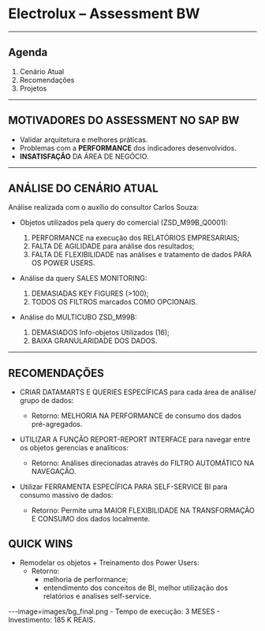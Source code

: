 # Electrolux – Assessment BW



---

## Agenda

1. Cenário Atual
2. Recomendações
3. Projetos

---

## MOTIVADORES DO ASSESSMENT NO SAP BW

- Validar arquitetura e melhores práticas.
- Problemas com a **PERFORMANCE** dos indicadores desenvolvidos.
- **INSATISFAÇÃO** DA ÁREA DE NEGÓCIO.

---

## ANÁLISE DO CENÁRIO ATUAL

Análise realizada com o auxílio do consultor Carlos Souza:
- Objetos utilizados pela query do comercial (ZSD_M99B_Q0001):
	1. PERFORMANCE na execução dos RELATÓRIOS EMPRESARIAIS;
	2. FALTA DE AGILIDADE para análise dos resultados;
	3. FALTA DE FLEXIBILIDADE nas análises e tratamento de dados PARA OS POWER USERS.

- Análise da query SALES MONITORING:
	1. DEMASIADAS KEY FIGURES (>100);
	2. TODOS OS FILTROS marcados COMO OPCIONAIS.

- Análise do MULTICUBO ZSD_M99B:
	1. DEMASIADOS Info-objetos Utilizados (16);
	2. BAIXA GRANULARIDADE DOS DADOS.
	
---

## RECOMENDAÇÕES

- CRIAR DATAMARTS E QUERIES ESPECÍFICAS para cada área de análise/ grupo de dados:
	- Retorno: MELHORIA NA PERFORMANCE de consumo dos dados pré-agregados.

- UTILIZAR A FUNÇÃO REPORT-REPORT INTERFACE para navegar entre os objetos gerencias e analíticos:
	- Retorno: Análises direcionadas através do FILTRO AUTOMÁTICO NA NAVEGAÇÃO.

- Utilizar FERRAMENTA ESPECÍFICA PARA SELF-SERVICE BI para consumo massivo de dados:
	- Retorno: Permite uma MAIOR FLEXIBILIDADE NA TRANSFORMAÇÃO E CONSUMO dos dados localmente.
	
## QUICK WINS

- Remodelar os objetos + Treinamento dos Power Users:
	- Retorno: 
		- melhoria de performance;
		- entendimento dos conceitos de BI, melhor utilização dos relatórios e analises self-service.
		
---image=images/bg_final.png
	- Tempo de execução: 3 MESES
	- Investimento: 185 K REAIS. 
	
